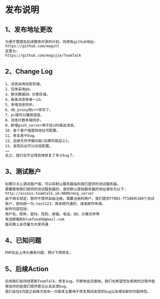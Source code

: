 # 发布说明
## 1、发布地址更改
	
	为便于管理及后续整体开源的计划，将原有github地址:
	https://github.com/mogutt
	变更为:
	https://github.com/mogujie/TeamTalk
	
## 2、Change Log

	1、消息采用加密存储。
	2、包体采用pb。
	3、聊天数据db 分表存储。
	4、每条消息有唯一id。
	5、多端消息同步。
	6、db_proxy用c++改写了。
	7、pc端可以播放语音。
	8、消息计数多端同步。
	9、新增push_server用于给iOS推送消息。
	10、各个客户端登陆地址可配置。
	11、修复若干bug。
	12、去掉文件传输功能(后期可能加上)。
	13、发现后台可以动态配置。
	……
	总之，我们也不记得具体修复了多少bug了。
	
## 3、测试账户
	
	如果只关心调试客户端，可以将默认服务器指向我们提供的测试服务器。
	需要使用我们提供的测试服务器的，请将默认登陆服务器的地址填写为以下:
	http://access.teamtalk.im:8080/msg_server
	由于相关规定，暂时不提供自由注册。需要注册的用户，我们提供TT001-TT100共100个测试账户，密码统一为:test123，其余想开通的，请发邮件申请。
    邮件内容包括:
    用户名，昵称，密码，性别，邮箱，电话，QQ，头像文件等
    发送邮箱到bluefoxah@gmail.com
    每天晚上会尽量为大家开通

## 4、已知问题

	PHP后台上传头像有问题，预计下周修复。
	
## 5、后续Action
	
	后续我们会持续更新TeamTalk，修复bug，不断地去完善她。我们也希望您在使用的过程中能够及时的给我们提供意见以及反馈bug。
	我们会在6月底之前再次发布一次版本主要用于修复期间发现的bug以及增加新的功能特性。
